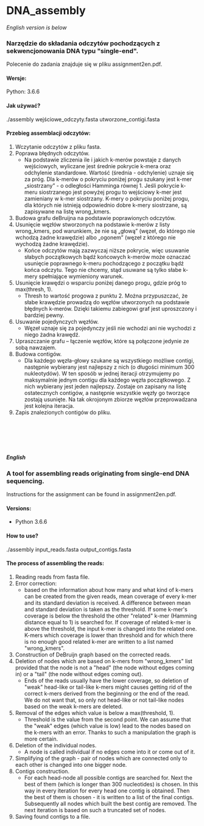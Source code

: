 # DNA_assembly

*English version is below*

### Narzędzie do składania odczytów pochodzących z sekwencjonowania DNA typu "single-end".

Polecenie do zadania znajduje się w pliku assignment2en.pdf.

#### Wersje:
Python: 3.6.6

#### Jak używać?
./assembly wejściowe_odczyty.fasta utworzone_contigi.fasta

#### Przebieg assemblacji odczytów:

1. Wczytanie odczytów z pliku fasta.
2. Poprawa błędnych odczytów.
    - Na podstawie zliczenia ile i jakich k-merów powstaje z danych wejściowych, wyliczane jest średnie pokrycie k-mera
        oraz odchylenie standardowe. Wartość (średnia - odchylenie) uznaje się za próg. Dla k-merów o pokryciu poniżej progu
         szukany jest k-mer „siostrzany” - o odległości Hamminga równej 1. Jeśli pokrycie k-meru siostrzanego jest 
         powyżej progu to wejściowy k-mer jest zamieniany w k-mer siostrzany. K-mery o pokryciu poniżej progu, dla 
         których nie istnieją odpowiednio dobre k-mery siostrzane, są zapisywane na listę wrong_kmers.
3. Budowa grafu deBruijna na podstawie poprawionych odczytów.
4. Usunięcie węzłów stworzonych na podstawie k-merów z listy wrong_kmers, pod warunkiem, że nie są „głową” (węzeł, 
    do którego nie wchodzą żadne krawędzie) albo „ogonem” (węzeł z którego nie wychodzą żadne krawędzie).
    - Końce odczytów mają zazwyczaj niższe pokrycie, więc usuwanie słabych początkowych bądź końcowych k-merów może 
    oznaczać usunięcie poprawnego k-meru pochodzącego z początku bądź końca odczytu. Tego nie chcemy, stąd usuwane są
    tylko słabe k-mery spełniające wymieniony warunek.
5. Usunięcie krawędzi o wsparciu poniżej danego progu, gdzie próg to max(thresh, 1).
    - Thresh to wartość progowa z punktu 2. Można przypuszczać, że słabe krawędzie prowadzą do węzłów utworzonych na 
    podstawie błędnych k-merów. Dzięki takiemu zabiegowi graf jest uproszczony i bardziej pewny.
6. Usuwanie pojedynczych węzłów.
    - Węzeł uznaje się za pojedynczy jeśli nie wchodzi ani nie wychodzi z niego żadna krawędź.
7. Upraszczanie grafu – łączenie węzłów, które są połączone jedynie ze sobą nawzajem.
8. Budowa contigów.
    - Dla każdego węzła-głowy szukane są wszystkiego możliwe contigi, następnie wybierany jest najlepszy z nich (o 
    długości minimum 300 nukleotydów). W ten sposób w jednej iteracji otrzymujemy po maksymalnie jednym contigu dla 
    każdego węzła początkowego. Z nich wybierany jest jeden najlepszy. Zostaje on zapisany na listę ostatecznych 
    contigów, a następnie wszystkie węzły go tworzące zostają usunięte. Na tak okrojonym zbiorze węzłów 
    przeprowadzana jest kolejna iteracja.
9. Zapis znalezionych contigów do pliku.

<br></br>
<br></br>

##### English

### A tool for assembling reads originating from single-end DNA sequencing.
Instructions for the assignment can be found in assignment2en.pdf.

#### Versions:
- Python 3.6.6

#### How to use?
./assembly input_reads.fasta output_contigs.fasta

#### The process of assembling the reads:
1. Reading reads from fasta file.
2. Error correction: 
    - based on the information about how many and what kind of k-mers can be created from the given reads, mean coverage 
of every k-mer and its standard deviation is received. A difference between mean and standard deviation is taken as the 
threshold. If some k-mer's coverage is below the threshold the other "related" k-mer (Hamming distance equal to 1) is 
searched for. If coverage of related k-mer is above the threshold, the input k-mer is changed into the related one. K-mers 
which coverage is lower than threshold and for which there is no enough good related k-mer are written to a list named 
"wrong_kmers".
3. Construction of DeBruijn graph based on the corrected reads.
4. Deletion of nodes which are based on k-mers from "wrong_kmers" list provided that the node is not a "head" (the node
 without edges coming in) or a "tail" (the node without edges coming out).
    - Ends of the reads usually have the lower coverage, so deletion of "weak" head-like or tail-like k-mers might causes 
    getting rid of the correct k-mers derived from the beginning or the end of the read. We do not want that, so 
    only not head-like or not tail-like nodes based on the weak k-mers are deleted.
5. Removal of the edges which value is below a max(threshold, 1).
    - Threshold is the value from the second point. We can assume that the "weak" edges (which value is low) lead to the
     nodes based on the k-mers with an error. Thanks to such a manipulation the graph is more certain.
6. Deletion of the individual nodes.
    - A node is called individual if no edges come into it or come out of it.
7. Simplifying of the graph - pair of nodes which are connected only to each other is changed into one bigger node.
8. Contigs construction.
     - For each head-node all possible contigs are searched for. Next the best of them (which is longer than 300 
     nucleotides) is chosen. In this way in every iteration for every head one contig is obtained. Then the best of them
      is chosen - it is written to a list of the final contigs. Subsequently all nodes which built the best contig are 
      removed. The next iteration is based on such a truncated set of nodes.
9. Saving found contigs to a file.
